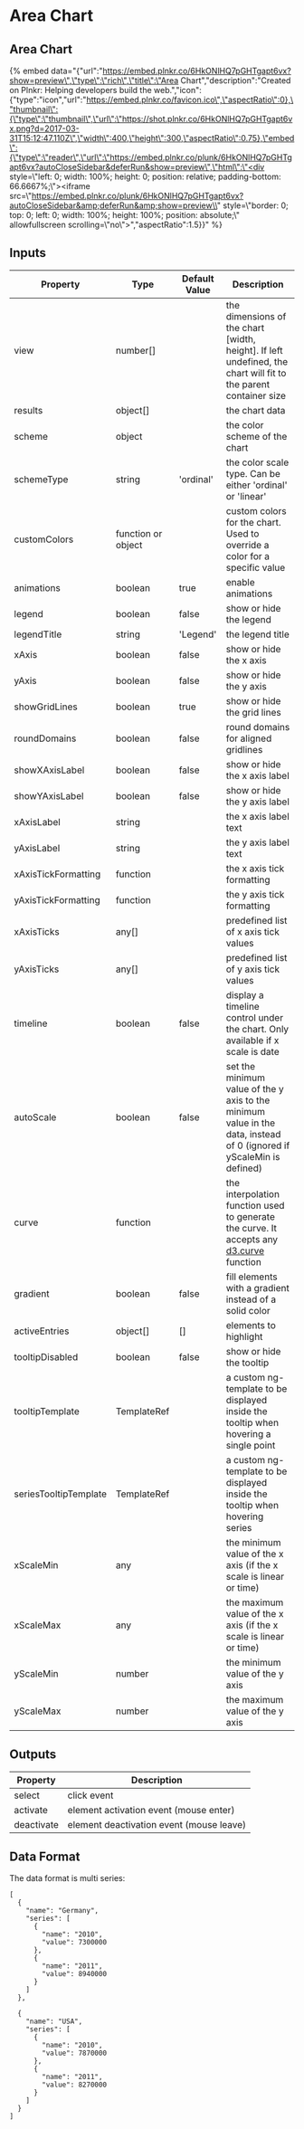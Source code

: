 # Area Chart

## Area Chart

{% embed data="{\"url\":\"https://embed.plnkr.co/6HkONlHQ7pGHTgapt6vx?show=preview\",\"type\":\"rich\",\"title\":\"Area Chart\",\"description\":\"Created on Plnkr: Helping developers build the web.\",\"icon\":{\"type\":\"icon\",\"url\":\"https://embed.plnkr.co/favicon.ico\",\"aspectRatio\":0},\"thumbnail\":{\"type\":\"thumbnail\",\"url\":\"https://shot.plnkr.co/6HkONlHQ7pGHTgapt6vx.png?d=2017-03-31T15:12:47.110Z\",\"width\":400,\"height\":300,\"aspectRatio\":0.75},\"embed\":{\"type\":\"reader\",\"url\":\"https://embed.plnkr.co/plunk/6HkONlHQ7pGHTgapt6vx?autoCloseSidebar&deferRun&show=preview\",\"html\":\"<div style=\\"left: 0; width: 100%; height: 0; position: relative; padding-bottom: 66.6667%;\\"><iframe src=\\"https://embed.plnkr.co/plunk/6HkONlHQ7pGHTgapt6vx?autoCloseSidebar&amp;deferRun&amp;show=preview\\" style=\\"border: 0; top: 0; left: 0; width: 100%; height: 100%; position: absolute;\\" allowfullscreen scrolling=\\"no\\"></iframe></div>\",\"aspectRatio\":1.5}}" %}



## Inputs

| Property | Type | Default Value | Description |
| --- | --- | --- | --- |
| view | number\[\] |  | the dimensions of the chart \[width, height\]. If left undefined, the chart will fit to the parent container size |
| results | object\[\] |  | the chart data |
| scheme | object |  | the color scheme of the chart |
| schemeType | string | 'ordinal' | the color scale type. Can be either 'ordinal' or 'linear' |
| customColors | function or object |  | custom colors for the chart. Used to override a color for a specific value |
| animations | boolean | true | enable animations |
| legend | boolean | false | show or hide the legend |
| legendTitle | string | 'Legend' | the legend title |
| xAxis | boolean | false | show or hide the x axis |
| yAxis | boolean | false | show or hide the y axis |
| showGridLines | boolean | true | show or hide the grid lines |
| roundDomains | boolean | false | round domains for aligned gridlines |
| showXAxisLabel | boolean | false | show or hide the x axis label |
| showYAxisLabel | boolean | false | show or hide the y axis label |
| xAxisLabel | string |  | the x axis label text |
| yAxisLabel | string |  | the y axis label text |
| xAxisTickFormatting | function |  | the x axis tick formatting |
| yAxisTickFormatting | function |  | the y axis tick formatting |
| xAxisTicks | any\[\] |  | predefined list of x axis tick values |
| yAxisTicks | any\[\] |  | predefined list of y axis tick values |
| timeline | boolean | false | display a timeline control under the chart. Only available if x scale is date |
| autoScale | boolean | false | set the minimum value of the y axis to the minimum value in the data, instead of 0 \(ignored if yScaleMin is defined\) |
| curve | function |  | the interpolation function used to generate the curve. It accepts any [d3.curve](https://github.com/d3/d3-shape#curves) function |
| gradient | boolean | false | fill elements with a gradient instead of a solid color |
| activeEntries | object\[\] | \[\] | elements to highlight |
| tooltipDisabled | boolean | false | show or hide the tooltip |
| tooltipTemplate | TemplateRef |  | a custom ng-template to be displayed inside the tooltip when hovering a single point |
| seriesTooltipTemplate | TemplateRef |  | a custom ng-template to be displayed inside the tooltip when hovering series |
| xScaleMin | any |  | the minimum value of the x axis \(if the x scale is linear or time\) |
| xScaleMax | any |  | the maximum value of the x axis \(if the x scale is linear or time\) |
| yScaleMin | number |  | the minimum value of the y axis |
| yScaleMax | number |  | the maximum value of the y axis |

## Outputs

| Property | Description |
| --- | --- |
| select | click event |
| activate | element activation event \(mouse enter\) |
| deactivate | element deactivation event \(mouse leave\) |

## Data Format

The data format is multi series:

```text
[
  {
    "name": "Germany",
    "series": [
      {
        "name": "2010",
        "value": 7300000
      },
      {
        "name": "2011",
        "value": 8940000
      }
    ]
  },

  {
    "name": "USA",
    "series": [
      {
        "name": "2010",
        "value": 7870000
      },
      {
        "name": "2011",
        "value": 8270000
      }
    ]
  }
]
```

